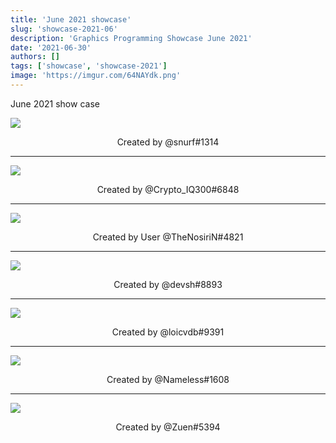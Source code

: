 ```yaml
---
title: 'June 2021 showcase'
slug: 'showcase-2021-06'
description: 'Graphics Programming Showcase June 2021'
date: '2021-06-30'
authors: []
tags: ['showcase', 'showcase-2021']
image: 'https://imgur.com/64NAYdk.png'
---
```


June 2021 show case

![](https://imgur.com/klUROjF.jpg)
<!-- truncate -->
<center>Created by @snurf#1314</center>

<hr />

![](https://imgur.com/h76xxnY.png)
<center>Created by @Crypto_IQ300#6848</center>

<hr />

![](https://imgur.com/64NAYdk.png)
<center>Created by User @TheNosiriN#4821</center>

<hr />

![](https://imgur.com/cyon2Jo.png)
<center>Created by @devsh#8893</center>

<hr />

![](https://imgur.com/A9I0ylf.jpg)
<center>Created by @loicvdb#9391</center>

<hr />

![](https://imgur.com/VtBRZA0.jpg)
<center>Created by @Nameless#1608</center>

<hr />

![](https://imgur.com/aSna93V.png)
<center>Created by @Zuen#5394</center>